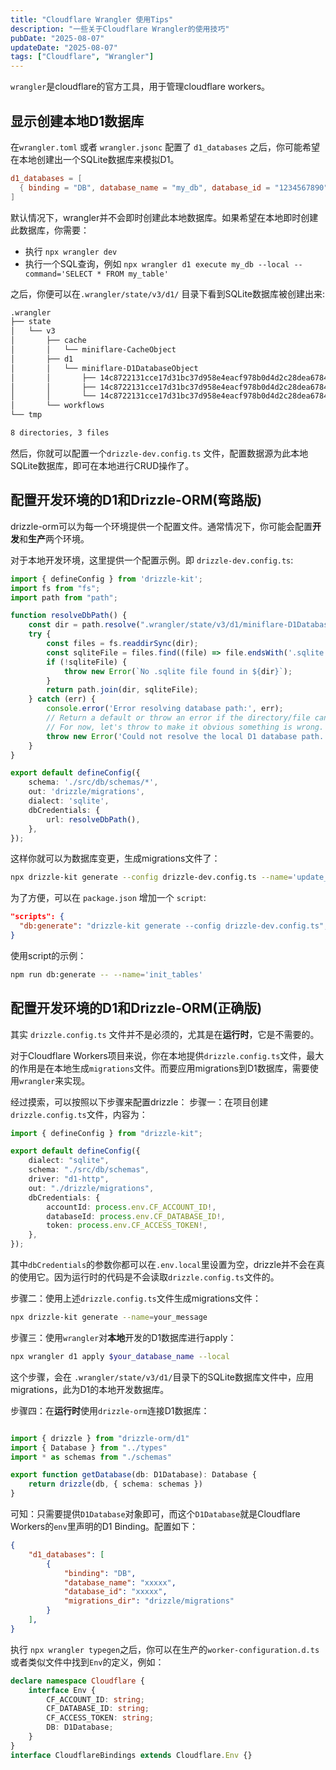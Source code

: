 ```yaml
---
title: "Cloudflare Wrangler 使用Tips"
description: "一些关于Cloudflare Wrangler的使用技巧"
pubDate: "2025-08-07"
updateDate: "2025-08-07"
tags: ["Cloudflare", "Wrangler"]
---
```


`wrangler`是cloudflare的官方工具，用于管理cloudflare workers。


## 显示创建本地D1数据库

在`wrangler.toml` 或者 `wrangler.jsonc` 配置了 `d1_databases` 之后，你可能希望在本地创建出一个SQLite数据库来模拟D1。

```toml
d1_databases = [
  { binding = "DB", database_name = "my_db", database_id = "1234567890" }
]
```

默认情况下，wrangler并不会即时创建此本地数据库。如果希望在本地即时创建此数据库，你需要：
* 执行 `npx wrangler dev`
* 执行一个SQL查询，例如 `npx wrangler d1 execute my_db --local --command='SELECT * FROM my_table'`

之后，你便可以在`.wrangler/state/v3/d1/` 目录下看到SQLite数据库被创建出来:

```bash
.wrangler
├── state
│   └── v3
│       ├── cache
│       │   └── miniflare-CacheObject
│       ├── d1
│       │   └── miniflare-D1DatabaseObject
│       │       ├── 14c8722131cce17d31bc37d958e4eacf978b0d4d2c28dea6784e37418eeb3643.sqlite
│       │       ├── 14c8722131cce17d31bc37d958e4eacf978b0d4d2c28dea6784e37418eeb3643.sqlite-shm
│       │       └── 14c8722131cce17d31bc37d958e4eacf978b0d4d2c28dea6784e37418eeb3643.sqlite-wal
│       └── workflows
└── tmp

8 directories, 3 files
```

然后，你就可以配置一个`drizzle-dev.config.ts` 文件，配置数据源为此本地SQLite数据库，即可在本地进行CRUD操作了。


## 配置开发环境的D1和Drizzle-ORM(弯路版)

drizzle-orm可以为每一个环境提供一个配置文件。通常情况下，你可能会配置**开发**和**生产**两个环境。

对于本地开发环境，这里提供一个配置示例。即 `drizzle-dev.config.ts`:

```typescript
import { defineConfig } from 'drizzle-kit';
import fs from "fs";
import path from "path";

function resolveDbPath() {
    const dir = path.resolve(".wrangler/state/v3/d1/miniflare-D1DatabaseObject");
    try {
        const files = fs.readdirSync(dir);
        const sqliteFile = files.find((file) => file.endsWith('.sqlite'));
        if (!sqliteFile) {
            throw new Error(`No .sqlite file found in ${dir}`);
        }
        return path.join(dir, sqliteFile);
    } catch (err) {
        console.error('Error resolving database path:', err);
        // Return a default or throw an error if the directory/file can't be found
        // For now, let's throw to make it obvious something is wrong.
        throw new Error('Could not resolve the local D1 database path. Please ensure you have mannual created the local db correctly.');
    }
}

export default defineConfig({
    schema: './src/db/schemas/*',
    out: 'drizzle/migrations',
    dialect: 'sqlite',
    dbCredentials: {
        url: resolveDbPath(),
    },
});

```

这样你就可以为数据库变更，生成migrations文件了：
```bash
npx drizzle-kit generate --config drizzle-dev.config.ts --name='update_tables'
```

为了方便，可以在 `package.json` 增加一个 `script`:

```json
"scripts": {
  "db:generate": "drizzle-kit generate --config drizzle-dev.config.ts",
}
```

使用script的示例：

```bash
npm run db:generate -- --name='init_tables'
```

## 配置开发环境的D1和Drizzle-ORM(正确版)

其实 `drizzle.config.ts` 文件并不是必须的，尤其是在**运行时**，它是不需要的。

对于Cloudflare Workers项目来说，你在本地提供`drizzle.config.ts`文件，最大的作用是在本地生成`migrations`文件。而要应用migrations到D1数据库，需要使用`wrangler`来实现。

经过摸索，可以按照以下步骤来配置drizzle：
步骤一：在项目创建`drizzle.config.ts`文件，内容为：
```typescript
import { defineConfig } from "drizzle-kit";

export default defineConfig({
    dialect: "sqlite",
    schema: "./src/db/schemas",
    driver: "d1-http",
    out: "./drizzle/migrations",
    dbCredentials: {
        accountId: process.env.CF_ACCOUNT_ID!,
        databaseId: process.env.CF_DATABASE_ID!,
        token: process.env.CF_ACCESS_TOKEN!,
    },
});

```

其中`dbCredentials`的参数你都可以在`.env.local`里设置为空，drizzle并不会在真的使用它。因为运行时的代码是不会读取`drizzle.config.ts`文件的。

步骤二：使用上述`drizzle.config.ts`文件生成migrations文件：
```bash
npx drizzle-kit generate --name=your_message
```

步骤三：使用`wrangler`对**本地**开发的D1数据库进行apply：
```bash
npx wrangler d1 apply $your_database_name --local
```
这个步骤，会在 `.wrangler/state/v3/d1/`目录下的SQLite数据库文件中，应用migrations，此为D1的本地开发数据库。

步骤四：在**运行时**使用`drizzle-orm`连接D1数据库：
```typescript

import { drizzle } from "drizzle-orm/d1"
import { Database } from "../types"
import * as schemas from "./schemas"

export function getDatabase(db: D1Database): Database {
    return drizzle(db, { schema: schemas })
}

```

可知：只需要提供`D1Database`对象即可，而这个`D1Database`就是Cloudflare Workers的`env`里声明的D1 Binding。配置如下：
```json
{
    "d1_databases": [
		{
			"binding": "DB",
			"database_name": "xxxxx",
			"database_id": "xxxxx",
			"migrations_dir": "drizzle/migrations"
		}
	],
}
```

执行 `npx wrangler typegen`之后，你可以在生产的`worker-configuration.d.ts`或者类似文件中找到`Env`的定义，例如：
```typescript
declare namespace Cloudflare {
	interface Env {
		CF_ACCOUNT_ID: string;
		CF_DATABASE_ID: string;
		CF_ACCESS_TOKEN: string;
		DB: D1Database;
	}
}
interface CloudflareBindings extends Cloudflare.Env {}

```
